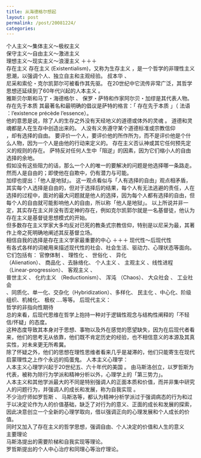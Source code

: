 ```yaml
---
title: 从海德格尔想起
layout: post
permalink: /post/20081224/
categories: 
---
```


个人主义～集体主义～极权主义  
保守主义～自由主义～激进主义  
理想主义～现实主义～浪漫主义 
＋＋＋  
存在主义 
存在主义 (Existentialism)，又称为生存主义 ，是一个哲学的非理性主义思潮，以强调个人、独立自主和主观经验。 叔本华 、  
尼采和索伦・克尔凯郭尔可被看作其先驱。 在20世纪中它流传非常广泛，其哲学思想还延续到了60年代兴起的人本主义 。  
雅斯贝尔斯和马丁・海德格尔 、 保罗・萨特和作家阿尔贝・加缪是其代表人物。 
存在先于本质 
其最著名和最明确的倡议是萨特的格言：「 存在先于本质 」（ 法语 ：l’existence précède l’essence）。  
他的意思是说，除了人的生存之外没有天经地义的道德或体外的灵魂 。 道德和灵魂都是人在生存中创造出来的。 人没有义务遵守某个道德标准或宗教信仰  
，却有选择的自由。 要评价一个人，要评价他的所作所为，而不是评价他是个什么人物，因为一个人是由他的行动来定义的。 
存在主义否认神或其它任何预先定义的规则的存在。 萨特反对任何人生中「阻逆」的因素，因为它们缩小人的自由选择的余地。  
假如没有这些阻力的话，那么一个人的唯一的要解决的问题是他选择哪一条路走。 然而人是自由的；即使他在自欺中，仍有潜力与可能。  
加缪也提出：「他人是地狱」。 这一观点看似与「人有选择的自由」观点相矛盾，其实每个人选择是自由的，但对于选择后的结果，每个人有无法逃避的责任，人在选择的过程中，面对的最大问题就是他人的选择，因为每个人都有选择的自由，但每个人的自由就可能影响他人的自由，所以称「他人是地狱」。 
以上所说并非一定，其实存在主义并没有否定神的存在，例如克尔凯郭尔就是一名基督徒，他认为存在主义是基督徒思想模式的开始。  
但多数存在主义学家大多均反对已死的教条式宗教信仰，特别是以尼采为最，其著作上帝之死明确地阐述其反基督立场。  
相信自我的选择是存在主义学家最重要的中心 
＋＋＋ 
现代性～后现代性  
有各式各样的词被用来描述现代性的社会、社会生活、驱动力、心理状态等面向。 它们包括有： 官僚体制 、 理性化 、 世俗化 、 异化  
（Alienation）、 商品化 、去脉络化、 个人主义 、 主观主义 、线性进程（Linear-progression）、 客观主义 、  
普世主义 、 化约主义 （Reductionism）、 浑沌 （Chaos）、 大众社会 、 工业社会  
、同质化、单一化、交杂化（Hybridization）、多样化、 民主化 、中心化、阶级组织、机械化、 极权 ….等等。 
后现代主义：  
哲学的非指向性期待  
总的来看，后现代思维在哲学上抱持一种对于逻辑性观念与结构性阐释的「不轻信/怀疑」的态度。  
这种态度导致其本身对于思想、事物以及外在感觉的愿望缺失，因为在后现代者看来，他们的思考无从依靠，他们既不肯定历史的经验，也不相信意义的本源及其真实性，对未来更无所希冀。  
除了怀疑之外，他们的思想在理性思维者看来几乎是凝滞的，他们只能寄生在现代启蒙理性之上作个永远的捣蛋鬼。 
人本主义心理学：  
人本主义心理学兴起于20世纪五、六十年代的美国 。 由马斯洛创立，以罗哲斯为代表，被称为除行为学派和精神分析以外，心理学上的「第三势力」。  
人本主义和其他学派最大的不同是特别强调人的正面本质和价值，而并非集中研究人的问题行为，并强调人的成长和发展，称为自我实现 。  
不少治疗师如罗哲斯 、 马斯洛等，都认为精神分析学派过于强调病态的行为和过于以决定论作为人的价值基础，缺乏了对行为的意义、正面的成长和发展的探索，因此决意创立一个全新的心理学取向，借以强调正向的心理发展和个人成长的价值。  
同时又加入了存在主义的哲学思想，强调自由、个人决定的价值和人生的意义  
主要理论  
马斯洛提出的需要阶梯和自我实现等理论。  
罗哲斯提出的个人中心治疗和同理心等治疗理论。
